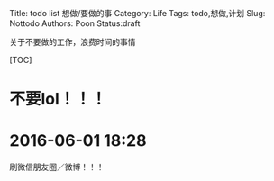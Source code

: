 Title: todo list 想做/要做的事 
Category: Life
Tags: todo,想做,计划
Slug: Nottodo
Authors: Poon
Status:draft

<!-- ^ -->

关于不要做的工作，浪费时间的事情


<!-- $ -->

[TOC]

# 不要lol！！！

# 2016-06-01 18:28

刷微信朋友圈／微博！！！




